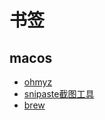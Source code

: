 # 书签

## macos
- [ohmyz](https://ohmyz.sh/)
- [snipaste截图工具](https://zh.snipaste.com/)
- [brew](https://brew.sh/)


